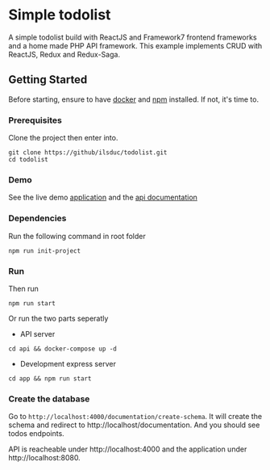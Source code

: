 # Simple todolist

A simple todolist build with ReactJS and Framework7 frontend frameworks and a home made PHP API framework.
This example implements CRUD with ReactJS, Redux and Redux-Saga.

## Getting Started

Before starting, ensure to have [docker](https://docs.docker.com/install/) and [npm](https://www.npmjs.com/get-npm) installed. If not, it's time to.

### Prerequisites

Clone the project then enter into.

```
git clone https://github/ilsduc/todolist.git
cd todolist
```

### Demo

See the live demo [application](https://todolist.ilsduc.fr/) and the [api documentation](https://api.todolist.ilsduc.fr/documentation)

### Dependencies

Run the following command in root folder

```
npm run init-project
```

### Run

Then run

```
npm run start
```

Or run the two parts seperatly
* API server
```
cd api && docker-compose up -d
```

* Development express server
```
cd app && npm run start
```
### Create the database

Go to ```http://localhost:4000/documentation/create-schema```. It will create the schema and redirect to http://localhost/documentation. And you should see todos endpoints.

API is reacheable under http://localhost:4000 and the application under http://localhost:8080.
